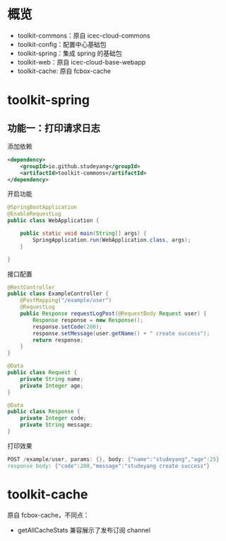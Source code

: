 # 概览

- toolkit-commons：原自 icec-cloud-commons
- toolkit-config：配置中心基础包
- toolkit-spring：集成 spring 的基础包
- toolkit-web：原自 icec-cloud-base-webapp
- toolkit-cache: 原自 fcbox-cache

# toolkit-spring

## 功能一：打印请求日志

添加依赖

```xml
<dependency>
    <groupId>io.github.studeyang</groupId>
    <artifactId>toolkit-commons</artifactId>
</dependency>
```

开启功能

```java
@SpringBootApplication
@EnableRequestLog
public class WebApplication {

    public static void main(String[] args) {
        SpringApplication.run(WebApplication.class, args);
    }

}
```

接口配置

```java
@RestController
public class ExampleController {
    @PostMapping("/example/user")
    @RequestLog
    public Response requestLogPost(@RequestBody Request user) {
        Response response = new Response();
        response.setCode(200);
        response.setMessage(user.getName() + " create success");
        return response;
    }
}
```

```java
@Data
public class Request {
    private String name;
    private Integer age;
}

@Data
public class Response {
    private Integer code;
    private String message;
}
```

打印效果

```verilog
POST /example/user, params: {}, body: {"name":"studeyang","age":25}
response body: {"code":200,"message":"studeyang create success"}
```

# toolkit-cache

原自 fcbox-cache，不同点：

- getAllCacheStats 兼容展示了发布订阅 channel

